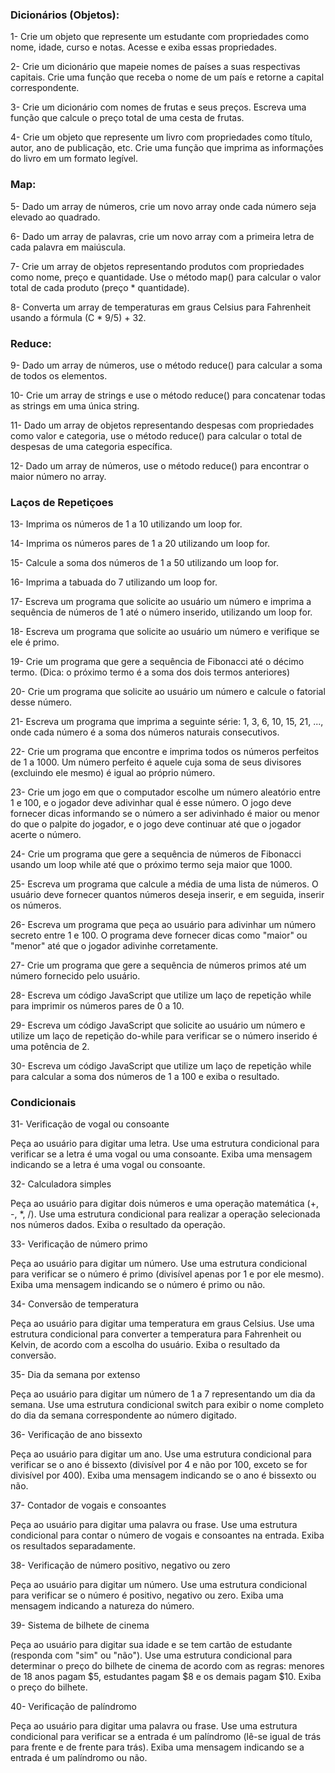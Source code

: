 ### Dicionários (Objetos):

1- Crie um objeto que represente um estudante com propriedades como nome, idade, curso e notas. Acesse e exiba essas propriedades.

2- Crie um dicionário que mapeie nomes de países a suas respectivas capitais. Crie uma função que receba o nome de um país e retorne a capital correspondente.

3- Crie um dicionário com nomes de frutas e seus preços. Escreva uma função que calcule o preço total de uma cesta de frutas.

4- Crie um objeto que represente um livro com propriedades como título, autor, ano de publicação, etc. Crie uma função que imprima as informações do livro em um formato legível.

### Map:

5- Dado um array de números, crie um novo array onde cada número seja elevado ao quadrado.

6- Dado um array de palavras, crie um novo array com a primeira letra de cada palavra em maiúscula.

7- Crie um array de objetos representando produtos com propriedades como nome, preço e quantidade. Use o método map() para calcular o valor total de cada produto (preço * quantidade).

8- Converta um array de temperaturas em graus Celsius para Fahrenheit usando a fórmula (C * 9/5) + 32.

### Reduce:

9- Dado um array de números, use o método reduce() para calcular a soma de todos os elementos.

10- Crie um array de strings e use o método reduce() para concatenar todas as strings em uma única string.

11- Dado um array de objetos representando despesas com propriedades como valor e categoria, use o método reduce() para calcular o total de despesas de uma categoria específica.

12- Dado um array de números, use o método reduce() para encontrar o maior número no array.

### Laços de Repetiçoes
13- Imprima os números de 1 a 10 utilizando um loop for.

14- Imprima os números pares de 1 a 20 utilizando um loop for.

15- Calcule a soma dos números de 1 a 50 utilizando um loop for.

16- Imprima a tabuada do 7 utilizando um loop for.

17- Escreva um programa que solicite ao usuário um número e imprima a sequência de números de 1 até o número inserido, utilizando um loop for.

18- Escreva um programa que solicite ao usuário um número e verifique se ele é primo.

19- Crie um programa que gere a sequência de Fibonacci até o décimo termo. (Dica: o próximo termo é a soma dos dois termos anteriores)

20- Crie um programa que solicite ao usuário um número e calcule o fatorial desse número.

21- Escreva um programa que imprima a seguinte série: 1, 3, 6, 10, 15, 21, ..., onde cada número é a soma dos números naturais consecutivos.

22- Crie um programa que encontre e imprima todos os números perfeitos de 1 a 1000. Um número perfeito é aquele cuja soma de seus divisores (excluindo ele mesmo) é igual ao próprio número.

23- Crie um jogo em que o computador escolhe um número aleatório entre 1 e 100, e o jogador deve adivinhar qual é esse número. O jogo deve fornecer dicas informando se o número a ser adivinhado é maior ou menor do que o palpite do jogador, e o jogo deve continuar até que o jogador acerte o número.

24- Crie um programa que gere a sequência de números de Fibonacci usando um loop while até que o próximo termo seja maior que 1000.

25- Escreva um programa que calcule a média de uma lista de números. O usuário deve fornecer quantos números deseja inserir, e em seguida, inserir os números.

26- Escreva um programa que peça ao usuário para adivinhar um número secreto entre 1 e 100. O programa deve fornecer dicas como "maior" ou "menor" até que o jogador adivinhe corretamente.

27- Crie um programa que gere a sequência de números primos até um número fornecido pelo usuário.

28- Escreva um código JavaScript que utilize um laço de repetição while para imprimir os números pares de 0 a 10.

29- Escreva um código JavaScript que solicite ao usuário um número e utilize um laço de repetição do-while para verificar se o número inserido é uma potência de 2.

30- Escreva um código JavaScript que utilize um laço de repetição while para calcular a soma dos números de 1 a 100 e exiba o resultado.

### Condicionais

31- Verificação de vogal ou consoante

Peça ao usuário para digitar uma letra.
Use uma estrutura condicional para verificar se a letra é uma vogal ou uma consoante.
Exiba uma mensagem indicando se a letra é uma vogal ou consoante.

32- Calculadora simples

Peça ao usuário para digitar dois números e uma operação matemática (+, -, *, /).
Use uma estrutura condicional para realizar a operação selecionada nos números dados.
Exiba o resultado da operação.

33- Verificação de número primo

Peça ao usuário para digitar um número.
Use uma estrutura condicional para verificar se o número é primo (divisível apenas por 1 e por ele mesmo).
Exiba uma mensagem indicando se o número é primo ou não.

34- Conversão de temperatura

Peça ao usuário para digitar uma temperatura em graus Celsius.
Use uma estrutura condicional para converter a temperatura para Fahrenheit ou Kelvin, de acordo com a escolha do usuário.
Exiba o resultado da conversão.

35- Dia da semana por extenso

Peça ao usuário para digitar um número de 1 a 7 representando um dia da semana.
Use uma estrutura condicional switch para exibir o nome completo do dia da semana correspondente ao número digitado.

36- Verificação de ano bissexto

Peça ao usuário para digitar um ano.
Use uma estrutura condicional para verificar se o ano é bissexto (divisível por 4 e não por 100, exceto se for divisível por 400).
Exiba uma mensagem indicando se o ano é bissexto ou não.

37- Contador de vogais e consoantes

Peça ao usuário para digitar uma palavra ou frase.
Use uma estrutura condicional para contar o número de vogais e consoantes na entrada.
Exiba os resultados separadamente.

38- Verificação de número positivo, negativo ou zero

Peça ao usuário para digitar um número.
Use uma estrutura condicional para verificar se o número é positivo, negativo ou zero.
Exiba uma mensagem indicando a natureza do número.

39- Sistema de bilhete de cinema

Peça ao usuário para digitar sua idade e se tem cartão de estudante (responda com "sim" ou "não").
Use uma estrutura condicional para determinar o preço do bilhete de cinema de acordo com as regras: menores de 18 anos pagam $5, estudantes pagam $8 e os demais pagam $10.
Exiba o preço do bilhete.

40- Verificação de palíndromo

Peça ao usuário para digitar uma palavra ou frase.
Use uma estrutura condicional para verificar se a entrada é um palíndromo (lê-se igual de trás para frente e de frente para trás).
Exiba uma mensagem indicando se a entrada é um palíndromo ou não.